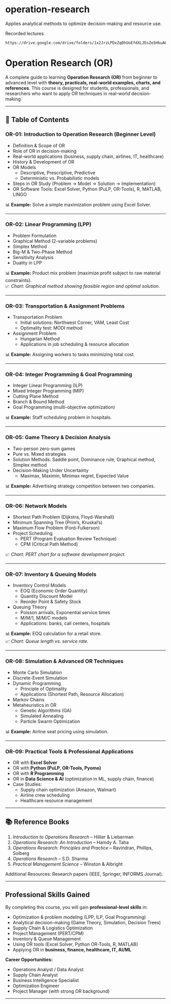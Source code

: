 # operation-research

Applies analytical methods to optimize decision-making and resource use.

Recorded lectures

```
https://drive.google.com/drive/folders/1x2JrzLPDxZq0hUoEfdXLJEsZe5HkuA6v
```

# Operation Research (OR)

A complete guide to learning **Operation Research (OR)** from beginner to advanced level with **theory, practicals, real-world examples, charts, and references**. This course is designed for students, professionals, and researchers who want to apply OR techniques in real-world decision-making.

---

## 📑 Table of Contents

### **OR-01: Introduction to Operation Research (Beginner Level)**
- Definition & Scope of OR  
- Role of OR in decision-making  
- Real-world applications (business, supply chain, airlines, IT, healthcare)  
- History & Development of OR  
- OR Models  
  - Descriptive, Prescriptive, Predictive  
  - Deterministic vs. Probabilistic models  
- Steps in OR Study (Problem → Model → Solution → Implementation)  
- OR Software Tools: Excel Solver, Python (PuLP, OR-Tools), R, MATLAB, LINGO  

📊 **Example:** Solve a simple maximization problem using Excel Solver.  

---

### **OR-02: Linear Programming (LPP)**
- Problem Formulation  
- Graphical Method (2-variable problems)  
- Simplex Method  
- Big-M & Two-Phase Method  
- Sensitivity Analysis  
- Duality in LPP  

📊 **Example:** Product mix problem (maximize profit subject to raw material constraints).  
📈 *Chart: Graphical method showing feasible region and optimal solution.*  

---

### **OR-03: Transportation & Assignment Problems**
- Transportation Problem  
  - Initial solutions: Northwest Corner, VAM, Least Cost  
  - Optimality test: MODI method  
- Assignment Problem  
  - Hungarian Method  
  - Applications in job scheduling & resource allocation  

📊 **Example:** Assigning workers to tasks minimizing total cost.  

---

### **OR-04: Integer Programming & Goal Programming**
- Integer Linear Programming (ILP)  
- Mixed Integer Programming (MIP)  
- Cutting Plane Method  
- Branch & Bound Method  
- Goal Programming (multi-objective optimization)  

📊 **Example:** Staff scheduling problem in hospitals.  

---

### **OR-05: Game Theory & Decision Analysis**
- Two-person zero-sum games  
- Pure vs. Mixed strategies  
- Solution Methods: Saddle point, Dominance rule, Graphical method, Simplex method  
- Decision-Making Under Uncertainty  
  - Maximax, Maximin, Minimax regret, Expected Value  

📊 **Example:** Advertising strategy competition between two companies.  

---

### **OR-06: Network Models**
- Shortest Path Problem (Dijkstra, Floyd-Warshall)  
- Minimum Spanning Tree (Prim’s, Kruskal’s)  
- Maximum Flow Problem (Ford-Fulkerson)  
- Project Scheduling  
  - PERT (Program Evaluation Review Technique)  
  - CPM (Critical Path Method)  

📈 *Chart: PERT chart for a software development project.*  

---

### **OR-07: Inventory & Queuing Models**
- Inventory Control Models  
  - EOQ (Economic Order Quantity)  
  - Quantity Discount Model  
  - Reorder Point & Safety Stock  
- Queuing Theory  
  - Poisson arrivals, Exponential service times  
  - M/M/1, M/M/C models  
  - Applications: banks, call centers, hospitals  

📊 **Example:** EOQ calculation for a retail store.  
📈 *Chart: Queue length vs. service rate.*  

---

### **OR-08: Simulation & Advanced OR Techniques**
- Monte Carlo Simulation  
- Discrete-Event Simulation  
- Dynamic Programming  
  - Principle of Optimality  
  - Applications (Shortest Path, Resource Allocation)  
- Markov Chains  
- Metaheuristics in OR  
  - Genetic Algorithms (GA)  
  - Simulated Annealing  
  - Particle Swarm Optimization  

📊 **Example:** Airline seat pricing using simulation.  

---

### **OR-09: Practical Tools & Professional Applications**
- OR with **Excel Solver**  
- OR with **Python (PuLP, OR-Tools, Pyomo)**  
- OR with **R Programming**  
- OR in **Data Science & AI** (optimization in ML, supply chain, finance)  
- Case Studies:  
  - Supply chain optimization (Amazon, Walmart)  
  - Airline crew scheduling  
  - Healthcare resource management  

---

## 📚 Reference Books
1. *Introduction to Operations Research* – Hillier & Lieberman  
2. *Operations Research: An Introduction* – Hamdy A. Taha  
3. *Operations Research: Principles and Practice* – Ravindran, Phillips, Solberg  
4. *Operations Research* – S.D. Sharma  
5. *Practical Management Science* – Winston & Albright  

Additional Resources: Research papers (IEEE, Springer, INFORMS Journal).  

---

## Professional Skills Gained

By completing this course, you will gain **professional-level skills** in:  
- Optimization & problem modeling (LPP, ILP, Goal Programming)  
- Analytical decision-making (Game Theory, Simulation, Decision Trees)  
- Supply Chain & Logistics Optimization  
- Project Management (PERT/CPM)  
- Inventory & Queue Management  
- Using OR tools (Excel Solver, Python OR-Tools, R, MATLAB)  
- Applying OR in **business, finance, healthcare, IT, AI/ML**  

**Career Opportunities:**  
- Operations Analyst / Data Analyst  
- Supply Chain Analyst  
- Business Intelligence Specialist  
- Optimization Engineer  
- Project Manager (with strong OR background)  

---
